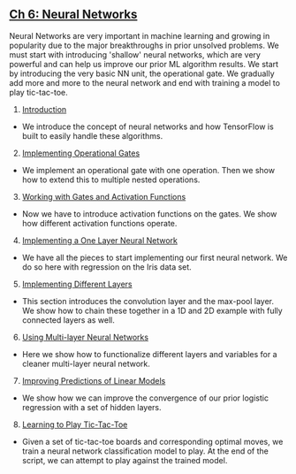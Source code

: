 ## [Ch 6: Neural Networks](#ch-6-neural-networks)

Neural Networks are very important in machine learning and growing in popularity due to the major breakthroughs in prior unsolved problems.  We must start with introducing 'shallow' neural networks, which are very powerful and can help us improve our prior ML algorithm results.  We start by introducing the very basic NN unit, the operational gate.  We gradually add more and more to the neural network and end with training a model to play tic-tac-toe.

 1. [Introduction](01_Introduction)
  * We introduce the concept of neural networks and how TensorFlow is built to easily handle these algorithms.
 2. [Implementing Operational Gates](02_Implementing_an_Operational_Gate)
  * We implement an operational gate with one operation. Then we show how to extend this to multiple nested operations.
 3. [Working with Gates and Activation Functions](03_Working_with_Activation_Functions)
  * Now we have to introduce activation functions on the gates.  We show how different activation functions operate.
 4. [Implementing a One Layer Neural Network](04_Single_Hidden_Layer_Network)
  * We have all the pieces to start implementing our first neural network.  We do so here with regression on the Iris data set.
 5. [Implementing Different Layers](05_Implementing_Different_Layers)
  * This section introduces the convolution layer and the max-pool layer.  We show how to chain these together in a 1D and 2D example with fully connected layers as well.
 6. [Using Multi-layer Neural Networks](06_Using_Multiple_Layers)
  * Here we show how to functionalize different layers and variables for a cleaner multi-layer neural network.
 7. [Improving Predictions of Linear Models](07_Improving_Linear_Regression)
  * We show how we can improve the convergence of our prior logistic regression with a set of hidden layers.
 8. [Learning to Play Tic-Tac-Toe](08_Learning_Tic_Tac_Toe)
  * Given a set of tic-tac-toe boards and corresponding optimal moves, we train a neural network classification model to play.  At the end of the script, we can attempt to play against the trained model.
